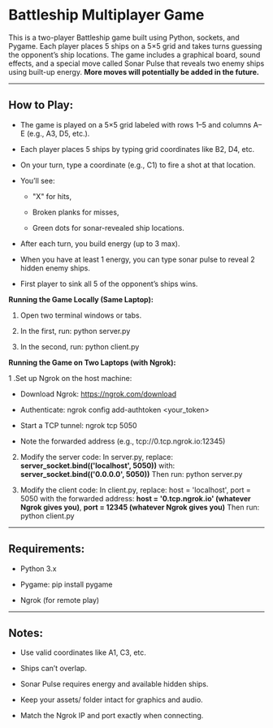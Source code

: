 # Battleship Multiplayer Game

This is a two-player Battleship game built using Python, sockets, and Pygame. Each player places 5 ships on a 5×5 grid and takes turns guessing the opponent’s ship locations. The game includes a graphical board, sound effects, and a special move called Sonar Pulse that reveals two enemy ships using built-up energy. **More moves will potentially be added in the future.**

---

## How to Play:

- The game is played on a 5×5 grid labeled with rows 1–5 and columns A–E (e.g., A3, D5, etc.).

- Each player places 5 ships by typing grid coordinates like B2, D4, etc.

- On your turn, type a coordinate (e.g., C1) to fire a shot at that location.

- You’ll see:

  - "X" for hits,

  - Broken planks for misses,

  - Green dots for sonar-revealed ship locations.

- After each turn, you build energy (up to 3 max).

- When you have at least 1 energy, you can type sonar pulse to reveal 2 hidden enemy ships.

- First player to sink all 5 of the opponent’s ships wins.

**Running the Game Locally (Same Laptop):**

1. Open two terminal windows or tabs.

2. In the first, run: python server.py

3. In the second, run: python client.py

**Running the Game on Two Laptops (with Ngrok):**

1 .Set up Ngrok on the host machine:

 - Download Ngrok: https://ngrok.com/download

 - Authenticate: ngrok config add-authtoken <your_token>

 - Start a TCP tunnel: ngrok tcp 5050

 - Note the forwarded address (e.g., tcp://0.tcp.ngrok.io:12345)

2. Modify the server code:
In server.py, replace:
**server_socket.bind(('localhost', 5050))**
with:
**server_socket.bind(('0.0.0.0', 5050))**
Then run: python server.py

3. Modify the client code:
In client.py, replace:
host = 'localhost',
port = 5050
with the forwarded address:
**host = '0.tcp.ngrok.io' (whatever Ngrok gives you)**,
**port = 12345 (whatever Ngrok gives you)**
Then run: python client.py

---

## Requirements:

- Python 3.x

- Pygame: pip install pygame

- Ngrok (for remote play)

---

## Notes:

- Use valid coordinates like A1, C3, etc.

- Ships can’t overlap.

- Sonar Pulse requires energy and available hidden ships.

- Keep your assets/ folder intact for graphics and audio.

- Match the Ngrok IP and port exactly when connecting.

